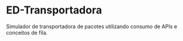 # ED-Transportadora
Simulador de transportadora de pacotes utilizando consumo de APIs e conceitos de fila.
